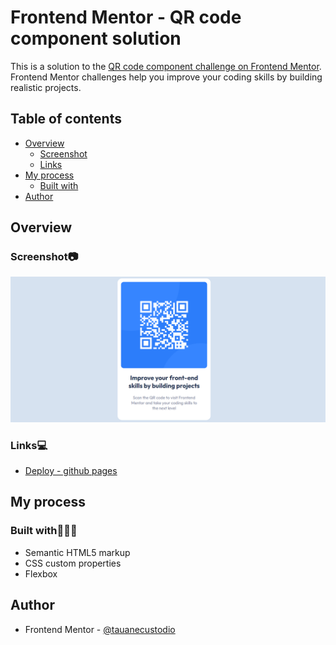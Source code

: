 # Frontend Mentor - QR code component solution

This is a solution to the [QR code component challenge on Frontend Mentor](https://www.frontendmentor.io/challenges/qr-code-component-iux_sIO_H). Frontend Mentor challenges help you improve your coding skills by building realistic projects. 

## Table of contents

- [Overview](#overview)
  - [Screenshot](#screenshot)
  - [Links](#links)
- [My process](#my-process)
  - [Built with](#built-with)
- [Author](#author)

## Overview

### Screenshot📷

![screenshot of the project on desktop](./screenshot.png)

### Links💻

- [Deploy - github pages](https://tauanecustodio.github.io/frontend_mentor/qr_code_component/)

## My process

### Built with👩🏻‍💻

- Semantic HTML5 markup
- CSS custom properties
- Flexbox

## Author

- Frontend Mentor - [@tauanecustodio](https://www.frontendmentor.io/profile/TauaneCustodio)